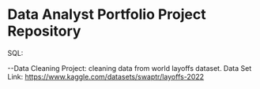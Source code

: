 # Data Analyst Portfolio Project Repository

SQL:

--Data Cleaning Project: cleaning data from world layoffs dataset.
Data Set Link: https://www.kaggle.com/datasets/swaptr/layoffs-2022
